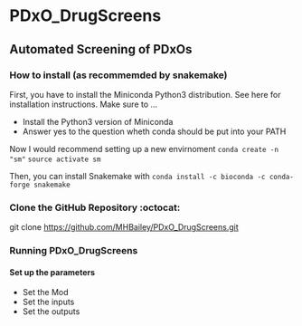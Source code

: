 # PDxO_DrugScreens
## Automated Screening of PDxOs 

### How to install (as recommemded by snakemake) 


First, you have to install the Miniconda Python3 distribution. See here for installation instructions. Make sure to … 

+ Install the Python3 version of Miniconda 
+ Answer yes to the question wheth conda should be put into your PATH 


Now I would recommend setting up a new envirnoment 
`conda create -n "sm"`
`source activate sm`


Then, you can install Snakemake with 
`conda install -c bioconda -c conda-forge snakemake`


### Clone the GitHub Repository :octocat:
git clone https://github.com/MHBailey/PDxO_DrugScreens.git 


### Running PDxO_DrugScreens 

#### Set up the parameters 
+ Set the Mod 
+ Set the inputs 
+ Set the outputs

